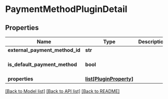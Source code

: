 # PaymentMethodPluginDetail

## Properties
Name | Type | Description | Notes
------------ | ------------- | ------------- | -------------
**external_payment_method_id** | **str** |  | [optional] 
**is_default_payment_method** | **bool** |  | [optional] [default to False]
**properties** | [**list[PluginProperty]**](PluginProperty.md) |  | [optional] 

[[Back to Model list]](../README.md#documentation-for-models) [[Back to API list]](../README.md#documentation-for-api-endpoints) [[Back to README]](../README.md)


